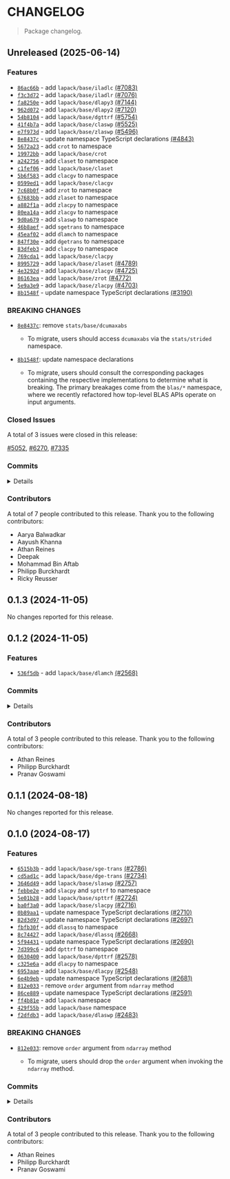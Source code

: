 # CHANGELOG

> Package changelog.

<section class="release" id="unreleased">

## Unreleased (2025-06-14)

<section class="features">

### Features

-   [`86ac66b`](https://github.com/stdlib-js/stdlib/commit/86ac66b74c8df1c04407cb4160051621e8ce3da8) - add `lapack/base/iladlc` [(#7083)](https://github.com/stdlib-js/stdlib/pull/7083)
-   [`f3c3d72`](https://github.com/stdlib-js/stdlib/commit/f3c3d72625ae483437a06f9e5f2da38354aa7ef1) - add `lapack/base/iladlr` [(#7076)](https://github.com/stdlib-js/stdlib/pull/7076)
-   [`fa8250e`](https://github.com/stdlib-js/stdlib/commit/fa8250e71f95a3a9c5be81affa3d7bd634370cd5) - add `lapack/base/dlapy3` [(#7144)](https://github.com/stdlib-js/stdlib/pull/7144)
-   [`962d072`](https://github.com/stdlib-js/stdlib/commit/962d0727294945bd6570dbe2d7e39625f9469d3a) - add `lapack/base/dlapy2` [(#7120)](https://github.com/stdlib-js/stdlib/pull/7120)
-   [`54b8104`](https://github.com/stdlib-js/stdlib/commit/54b810456e845ffc01712d66cc773a1613884767) - add `lapack/base/dgttrf` [(#5754)](https://github.com/stdlib-js/stdlib/pull/5754)
-   [`41f4b7a`](https://github.com/stdlib-js/stdlib/commit/41f4b7adff17197d04cc261c774bfb6601cc6e2c) - add `lapack/base/claswp` [(#5525)](https://github.com/stdlib-js/stdlib/pull/5525)
-   [`e7f973d`](https://github.com/stdlib-js/stdlib/commit/e7f973d92279cc05d82c9d330fc2398a80971253) - add `lapack/base/zlaswp` [(#5496)](https://github.com/stdlib-js/stdlib/pull/5496)
-   [`8e8437c`](https://github.com/stdlib-js/stdlib/commit/8e8437c92781ac1873dc5df96daae1ef17a2ce1f) - update namespace TypeScript declarations [(#4843)](https://github.com/stdlib-js/stdlib/pull/4843)
-   [`5672a23`](https://github.com/stdlib-js/stdlib/commit/5672a237940993661dadb9023f27f08e93683ad0) - add `crot` to namespace
-   [`19972bb`](https://github.com/stdlib-js/stdlib/commit/19972bbd6ddf6bf8b7fbc8f61c9da84e73483da6) - add `lapack/base/crot`
-   [`a242756`](https://github.com/stdlib-js/stdlib/commit/a2427567611f02b499c66554c1c9e8a8f8a544f5) - add `claset` to namespace
-   [`c1fef06`](https://github.com/stdlib-js/stdlib/commit/c1fef0653287db93debf75a4475ef93b62c16b8c) - add `lapack/base/claset`
-   [`5b6f583`](https://github.com/stdlib-js/stdlib/commit/5b6f583e159597ae59fd1c5e4e9efa598748f8d1) - add `clacgv` to namespace
-   [`0599ed1`](https://github.com/stdlib-js/stdlib/commit/0599ed151008140acb46e6a100de0bb77b1245fe) - add `lapack/base/clacgv`
-   [`7c68b0f`](https://github.com/stdlib-js/stdlib/commit/7c68b0fbbde33f65af2d235f664bf338887cfd39) - add `zrot` to namespace
-   [`67683bb`](https://github.com/stdlib-js/stdlib/commit/67683bbcbd33517be6b1d8a750ad55c9b198c32b) - add `zlaset` to namespace
-   [`a882f1a`](https://github.com/stdlib-js/stdlib/commit/a882f1a1bb423c18084cfe2fc8d0a434611cd859) - add `zlacpy` to namespace
-   [`80ea14a`](https://github.com/stdlib-js/stdlib/commit/80ea14ae09c92bb326136f001d4890853734e48d) - add `zlacgv` to namespace
-   [`9d0a679`](https://github.com/stdlib-js/stdlib/commit/9d0a6798f51283afb4b99f61cd37c9f1e68b0d24) - add `slaswp` to namespace
-   [`46b8aef`](https://github.com/stdlib-js/stdlib/commit/46b8aefeb4a07b47bb9e97f339aafb4ebce06cb6) - add `sgetrans` to namespace
-   [`45eaf02`](https://github.com/stdlib-js/stdlib/commit/45eaf02b738da38753ecd7c45ed29129f6ae149b) - add `dlamch` to namespace
-   [`847f30e`](https://github.com/stdlib-js/stdlib/commit/847f30ea0c4d5429f65f246df28f810132549a3e) - add `dgetrans` to namespace
-   [`83dfeb3`](https://github.com/stdlib-js/stdlib/commit/83dfeb39a53c5a78f7487527cdbe80222bff9b26) - add `clacpy` to namespace
-   [`769cda1`](https://github.com/stdlib-js/stdlib/commit/769cda16d60b1f56bc6289d889fede8934dd75db) - add `lapack/base/clacpy`
-   [`8995729`](https://github.com/stdlib-js/stdlib/commit/8995729d86baba1711ca5c1305ebca1bb990f3ff) - add `lapack/base/zlaset` [(#4789)](https://github.com/stdlib-js/stdlib/pull/4789)
-   [`4e3292d`](https://github.com/stdlib-js/stdlib/commit/4e3292d5f4d82776caafbe046d8ee4a423faee4f) - add `lapack/base/zlacgv` [(#4725)](https://github.com/stdlib-js/stdlib/pull/4725)
-   [`86163ea`](https://github.com/stdlib-js/stdlib/commit/86163ea9143a5f40e58f1d5c7307eaa07a64a39c) - add `lapack/base/zrot` [(#4772)](https://github.com/stdlib-js/stdlib/pull/4772)
-   [`5e9a3e9`](https://github.com/stdlib-js/stdlib/commit/5e9a3e996d3494379ad6396856ee3a1fd0c06a61) - add `lapack/base/zlacpy` [(#4703)](https://github.com/stdlib-js/stdlib/pull/4703)
-   [`8b1548f`](https://github.com/stdlib-js/stdlib/commit/8b1548fb45c1ff131f5edac20cb984344a2d28ec) - update namespace TypeScript declarations [(#3190)](https://github.com/stdlib-js/stdlib/pull/3190)

</section>

<!-- /.features -->

<section class="breaking-changes">

### BREAKING CHANGES

-   [`8e8437c`](https://github.com/stdlib-js/stdlib/commit/8e8437c92781ac1873dc5df96daae1ef17a2ce1f): remove `stats/base/dcumaxabs`

    -   To migrate, users should access `dcumaxabs` via the `stats/strided` namespace.

-   [`8b1548f`](https://github.com/stdlib-js/stdlib/commit/8b1548fb45c1ff131f5edac20cb984344a2d28ec): update namespace declarations

    -   To migrate, users should consult the corresponding packages containing the respective implementations to determine what is breaking. The primary breakages come from the `blas/*` namespace, where we recently refactored how top-level BLAS APIs operate on input arguments.

</section>

<!-- /.breaking-changes -->

<section class="issues">

### Closed Issues

A total of 3 issues were closed in this release:

[#5052](https://github.com/stdlib-js/stdlib/issues/5052), [#6270](https://github.com/stdlib-js/stdlib/issues/6270), [#7335](https://github.com/stdlib-js/stdlib/issues/7335)

</section>

<!-- /.issues -->

<section class="commits">

### Commits

<details>

-   [`58679fa`](https://github.com/stdlib-js/stdlib/commit/58679fa33df1b41d2e4f043a2dce327233c59efa) - **chore:** fix editorconfig lint errors [(#7348)](https://github.com/stdlib-js/stdlib/pull/7348) _(by Deepak, Athan Reines)_
-   [`86ac66b`](https://github.com/stdlib-js/stdlib/commit/86ac66b74c8df1c04407cb4160051621e8ce3da8) - **feat:** add `lapack/base/iladlc` [(#7083)](https://github.com/stdlib-js/stdlib/pull/7083) _(by Aayush Khanna, Athan Reines, stdlib-bot)_
-   [`f3c3d72`](https://github.com/stdlib-js/stdlib/commit/f3c3d72625ae483437a06f9e5f2da38354aa7ef1) - **feat:** add `lapack/base/iladlr` [(#7076)](https://github.com/stdlib-js/stdlib/pull/7076) _(by Aayush Khanna, Athan Reines)_
-   [`fa8250e`](https://github.com/stdlib-js/stdlib/commit/fa8250e71f95a3a9c5be81affa3d7bd634370cd5) - **feat:** add `lapack/base/dlapy3` [(#7144)](https://github.com/stdlib-js/stdlib/pull/7144) _(by Aayush Khanna, Athan Reines)_
-   [`962d072`](https://github.com/stdlib-js/stdlib/commit/962d0727294945bd6570dbe2d7e39625f9469d3a) - **feat:** add `lapack/base/dlapy2` [(#7120)](https://github.com/stdlib-js/stdlib/pull/7120) _(by Aayush Khanna, Athan Reines)_
-   [`54b8104`](https://github.com/stdlib-js/stdlib/commit/54b810456e845ffc01712d66cc773a1613884767) - **feat:** add `lapack/base/dgttrf` [(#5754)](https://github.com/stdlib-js/stdlib/pull/5754) _(by Aayush Khanna, Athan Reines, stdlib-bot)_
-   [`0ab37c0`](https://github.com/stdlib-js/stdlib/commit/0ab37c04acddba037684976cebbfc1b8cb3236cf) - **docs:** update Markdown stdlib package URLs [(#7005)](https://github.com/stdlib-js/stdlib/pull/7005) _(by stdlib-bot)_
-   [`41f4b7a`](https://github.com/stdlib-js/stdlib/commit/41f4b7adff17197d04cc261c774bfb6601cc6e2c) - **feat:** add `lapack/base/claswp` [(#5525)](https://github.com/stdlib-js/stdlib/pull/5525) _(by Aayush Khanna, Athan Reines, stdlib-bot)_
-   [`9ab33f7`](https://github.com/stdlib-js/stdlib/commit/9ab33f74cb00123d6b48bc8b2a9f88ec559b82aa) - **docs:** update copy _(by Athan Reines)_
-   [`12615c0`](https://github.com/stdlib-js/stdlib/commit/12615c0be9064895e7a5838faba15cc871880094) - **refactor:** use base assertion utility _(by Athan Reines)_
-   [`26695c2`](https://github.com/stdlib-js/stdlib/commit/26695c2f08c0c9c6ddd1328c59cb114a046d9adf) - **refactor:** use base assertion utility _(by Athan Reines)_
-   [`d4d6c43`](https://github.com/stdlib-js/stdlib/commit/d4d6c43c17c7f6f732970e77af84a7c15458d3ea) - **refactor:** use base assertion utility _(by Athan Reines)_
-   [`6ee5d86`](https://github.com/stdlib-js/stdlib/commit/6ee5d86e28d4bb75b512759bbbfef694fbbf43f5) - **refactor:** use base assertion utility _(by Athan Reines)_
-   [`f924a93`](https://github.com/stdlib-js/stdlib/commit/f924a93e442b00ae98f7aa3748ff3542a19f6e25) - **refactor:** use base assertion utility _(by Athan Reines)_
-   [`9a5137a`](https://github.com/stdlib-js/stdlib/commit/9a5137ae37881804a20e1d0151022f56294bf466) - **refactor:** use base assertion utility _(by Athan Reines)_
-   [`41a3836`](https://github.com/stdlib-js/stdlib/commit/41a383613580ba43656bad45f30e1b06aa0d14b9) - **refactor:** use base assertion utility _(by Athan Reines)_
-   [`5fa268b`](https://github.com/stdlib-js/stdlib/commit/5fa268b45966db0bf625010a1e5cbda152fbf648) - **refactor:** use base assertion utility _(by Athan Reines)_
-   [`9b301e1`](https://github.com/stdlib-js/stdlib/commit/9b301e1bac9da9445ca8be7a0c56f2af860441eb) - **refactor:** use base assertion utility _(by Athan Reines)_
-   [`41a5543`](https://github.com/stdlib-js/stdlib/commit/41a5543536123a35ef319fcba4abd41fe988b366) - **refactor:** use base assertion utility _(by Athan Reines)_
-   [`969a0c6`](https://github.com/stdlib-js/stdlib/commit/969a0c6cc04e7c76078978c6cccf4353cc22565b) - **refactor:** use base assertion utility _(by Athan Reines)_
-   [`4b5f02d`](https://github.com/stdlib-js/stdlib/commit/4b5f02ddb3812966ea80d980d109c0c1057dea8a) - **docs:** update Markdown stdlib package URLs [(#6874)](https://github.com/stdlib-js/stdlib/pull/6874) _(by stdlib-bot)_
-   [`e7f973d`](https://github.com/stdlib-js/stdlib/commit/e7f973d92279cc05d82c9d330fc2398a80971253) - **feat:** add `lapack/base/zlaswp` [(#5496)](https://github.com/stdlib-js/stdlib/pull/5496) _(by Aayush Khanna, Athan Reines, stdlib-bot)_
-   [`b1e106f`](https://github.com/stdlib-js/stdlib/commit/b1e106f1aff2467f9664914b994c6729c5ac60e7) - **chore:** fix EditorConfig lint errors [(#6278)](https://github.com/stdlib-js/stdlib/pull/6278) _(by Aarya Balwadkar, Athan Reines)_
-   [`126b65d`](https://github.com/stdlib-js/stdlib/commit/126b65dcb129e68acc343fc1d8a2e994334e10c9) - **bench:** fix assertions _(by Athan Reines)_
-   [`5bd0a2b`](https://github.com/stdlib-js/stdlib/commit/5bd0a2b8164e428ec69067e749e061b7e2fd1ecc) - **bench:** fix assertions _(by Athan Reines)_
-   [`a62261a`](https://github.com/stdlib-js/stdlib/commit/a62261a346f429f3cf49a0a295cfaaea5a4912ee) - **docs:** fix variable name in example [(#5524)](https://github.com/stdlib-js/stdlib/pull/5524) _(by Aayush Khanna)_
-   [`28597c6`](https://github.com/stdlib-js/stdlib/commit/28597c67e5bf9e6646b608edd04fd808c567d652) - **docs:** fix require paths and add missing semicolon [(#5055)](https://github.com/stdlib-js/stdlib/pull/5055) _(by Mohammad Bin Aftab)_
-   [`e5782a6`](https://github.com/stdlib-js/stdlib/commit/e5782a67226e46dbef397279304e4a579c681f3f) - **docs:** fix missing semicolon _(by Athan Reines)_
-   [`6520c92`](https://github.com/stdlib-js/stdlib/commit/6520c92cd3c0204571844bd070a5236aaafad822) - **docs:** fix require paths _(by Athan Reines)_
-   [`8e8437c`](https://github.com/stdlib-js/stdlib/commit/8e8437c92781ac1873dc5df96daae1ef17a2ce1f) - **feat:** update namespace TypeScript declarations [(#4843)](https://github.com/stdlib-js/stdlib/pull/4843) _(by stdlib-bot)_
-   [`063163f`](https://github.com/stdlib-js/stdlib/commit/063163f04276c85b781b5e58e0e8853ac3b36f0c) - **docs:** update namespace table of contents [(#4845)](https://github.com/stdlib-js/stdlib/pull/4845) _(by stdlib-bot)_
-   [`9267e0f`](https://github.com/stdlib-js/stdlib/commit/9267e0f2c35f15ccb49402d319c33c2166f96a03) - **docs:** fix examples _(by Athan Reines)_
-   [`7d6c7bf`](https://github.com/stdlib-js/stdlib/commit/7d6c7bfc92ea3ef1a4da39f835c89688f085fdf8) - **test:** remove general use of absolute tolerance _(by Athan Reines)_
-   [`5672a23`](https://github.com/stdlib-js/stdlib/commit/5672a237940993661dadb9023f27f08e93683ad0) - **feat:** add `crot` to namespace _(by Athan Reines)_
-   [`19972bb`](https://github.com/stdlib-js/stdlib/commit/19972bbd6ddf6bf8b7fbc8f61c9da84e73483da6) - **feat:** add `lapack/base/crot` _(by Athan Reines)_
-   [`4906ee2`](https://github.com/stdlib-js/stdlib/commit/4906ee23b843a9f5ebd78f9633b084185a40a0d7) - **docs:** fix link _(by Athan Reines)_
-   [`e3e0057`](https://github.com/stdlib-js/stdlib/commit/e3e00577fef54536138a13f9e599b60fe0547605) - **docs:** update description _(by Athan Reines)_
-   [`a242756`](https://github.com/stdlib-js/stdlib/commit/a2427567611f02b499c66554c1c9e8a8f8a544f5) - **feat:** add `claset` to namespace _(by Athan Reines)_
-   [`c1fef06`](https://github.com/stdlib-js/stdlib/commit/c1fef0653287db93debf75a4475ef93b62c16b8c) - **feat:** add `lapack/base/claset` _(by Athan Reines)_
-   [`0ea6420`](https://github.com/stdlib-js/stdlib/commit/0ea64206c3b8854aaca5ff13c232ed4d3c2d5d56) - **test:** rename file _(by Athan Reines)_
-   [`f573882`](https://github.com/stdlib-js/stdlib/commit/f57388233077a1f529e5744dca454771dd6e8393) - **docs:** update examples _(by Athan Reines)_
-   [`dd448bb`](https://github.com/stdlib-js/stdlib/commit/dd448bb3ad2a1f8aa801a7964623a64995057fdf) - **docs:** update examples _(by Athan Reines)_
-   [`5b6f583`](https://github.com/stdlib-js/stdlib/commit/5b6f583e159597ae59fd1c5e4e9efa598748f8d1) - **feat:** add `clacgv` to namespace _(by Athan Reines)_
-   [`c86f3f7`](https://github.com/stdlib-js/stdlib/commit/c86f3f7864422879b7ac4979586fab81ac45d3dc) - **style:** align comments _(by Athan Reines)_
-   [`308244a`](https://github.com/stdlib-js/stdlib/commit/308244a528bc55e3c9a5807fc448f5b094ff468a) - **bench:** use single-precision utilities _(by Athan Reines)_
-   [`0599ed1`](https://github.com/stdlib-js/stdlib/commit/0599ed151008140acb46e6a100de0bb77b1245fe) - **feat:** add `lapack/base/clacgv` _(by Athan Reines)_
-   [`7c68b0f`](https://github.com/stdlib-js/stdlib/commit/7c68b0fbbde33f65af2d235f664bf338887cfd39) - **feat:** add `zrot` to namespace _(by Athan Reines)_
-   [`67683bb`](https://github.com/stdlib-js/stdlib/commit/67683bbcbd33517be6b1d8a750ad55c9b198c32b) - **feat:** add `zlaset` to namespace _(by Athan Reines)_
-   [`a882f1a`](https://github.com/stdlib-js/stdlib/commit/a882f1a1bb423c18084cfe2fc8d0a434611cd859) - **feat:** add `zlacpy` to namespace _(by Athan Reines)_
-   [`80ea14a`](https://github.com/stdlib-js/stdlib/commit/80ea14ae09c92bb326136f001d4890853734e48d) - **feat:** add `zlacgv` to namespace _(by Athan Reines)_
-   [`9d0a679`](https://github.com/stdlib-js/stdlib/commit/9d0a6798f51283afb4b99f61cd37c9f1e68b0d24) - **feat:** add `slaswp` to namespace _(by Athan Reines)_
-   [`46b8aef`](https://github.com/stdlib-js/stdlib/commit/46b8aefeb4a07b47bb9e97f339aafb4ebce06cb6) - **feat:** add `sgetrans` to namespace _(by Athan Reines)_
-   [`45eaf02`](https://github.com/stdlib-js/stdlib/commit/45eaf02b738da38753ecd7c45ed29129f6ae149b) - **feat:** add `dlamch` to namespace _(by Athan Reines)_
-   [`847f30e`](https://github.com/stdlib-js/stdlib/commit/847f30ea0c4d5429f65f246df28f810132549a3e) - **feat:** add `dgetrans` to namespace _(by Athan Reines)_
-   [`83dfeb3`](https://github.com/stdlib-js/stdlib/commit/83dfeb39a53c5a78f7487527cdbe80222bff9b26) - **feat:** add `clacpy` to namespace _(by Athan Reines)_
-   [`769cda1`](https://github.com/stdlib-js/stdlib/commit/769cda16d60b1f56bc6289d889fede8934dd75db) - **feat:** add `lapack/base/clacpy` _(by Athan Reines)_
-   [`8995729`](https://github.com/stdlib-js/stdlib/commit/8995729d86baba1711ca5c1305ebca1bb990f3ff) - **feat:** add `lapack/base/zlaset` [(#4789)](https://github.com/stdlib-js/stdlib/pull/4789) _(by Ricky Reusser, Athan Reines)_
-   [`4e3292d`](https://github.com/stdlib-js/stdlib/commit/4e3292d5f4d82776caafbe046d8ee4a423faee4f) - **feat:** add `lapack/base/zlacgv` [(#4725)](https://github.com/stdlib-js/stdlib/pull/4725) _(by Ricky Reusser, Athan Reines)_
-   [`86163ea`](https://github.com/stdlib-js/stdlib/commit/86163ea9143a5f40e58f1d5c7307eaa07a64a39c) - **feat:** add `lapack/base/zrot` [(#4772)](https://github.com/stdlib-js/stdlib/pull/4772) _(by Ricky Reusser, Athan Reines, stdlib-bot)_
-   [`1024672`](https://github.com/stdlib-js/stdlib/commit/10246726f20f36d6322d74160e6f4d54805b02e4) - **docs:** update namespace TypeScript declaration comments [(#4729)](https://github.com/stdlib-js/stdlib/pull/4729) _(by stdlib-bot)_
-   [`5e9a3e9`](https://github.com/stdlib-js/stdlib/commit/5e9a3e996d3494379ad6396856ee3a1fd0c06a61) - **feat:** add `lapack/base/zlacpy` [(#4703)](https://github.com/stdlib-js/stdlib/pull/4703) _(by Ricky Reusser, Athan Reines, stdlib-bot)_
-   [`59f2160`](https://github.com/stdlib-js/stdlib/commit/59f2160b0a5fb8d0449b564d58feb5fd16c4e4f0) - **docs:** update examples _(by Athan Reines)_
-   [`2e48726`](https://github.com/stdlib-js/stdlib/commit/2e48726f243a6aec47a6c1e748cfd0faefea9216) - **docs:** update examples _(by Athan Reines)_
-   [`1f5d811`](https://github.com/stdlib-js/stdlib/commit/1f5d811a759c1604e8620a12fad29dde86bfff50) - **docs:** update examples _(by Athan Reines)_
-   [`cd9b87d`](https://github.com/stdlib-js/stdlib/commit/cd9b87d4d39f80c98731c2612e3b7d5017e3f367) - **docs:** update examples _(by Athan Reines)_
-   [`d7896b5`](https://github.com/stdlib-js/stdlib/commit/d7896b570f2252c464c3ac25222e4d7602401e20) - **docs:** update examples _(by Athan Reines)_
-   [`3fdc2ab`](https://github.com/stdlib-js/stdlib/commit/3fdc2abb2fc6e512e08489a24513abff4db6e347) - **docs:** update examples _(by Athan Reines)_
-   [`0db19ee`](https://github.com/stdlib-js/stdlib/commit/0db19eee3d3827e40cdbb9098fcec66205925d15) - **docs:** improve example clarity _(by Athan Reines)_
-   [`9dc7363`](https://github.com/stdlib-js/stdlib/commit/9dc736335ae16107240ffb47284ff93e7e15e826) - **docs:** improve example clarity _(by Athan Reines)_
-   [`610eff4`](https://github.com/stdlib-js/stdlib/commit/610eff41484d40b5bce72d51099b624c55955ee9) - **docs:** update examples _(by Athan Reines)_
-   [`dc62ca4`](https://github.com/stdlib-js/stdlib/commit/dc62ca45415b32347eb7354a12c01a9b5bb5c436) - **docs:** update examples _(by Athan Reines)_
-   [`685d5e1`](https://github.com/stdlib-js/stdlib/commit/685d5e1c76b6685eb27fa43e96755f3aa08856a7) - **test:** update test values to resolve ambiguity in expected values _(by Athan Reines)_
-   [`b24284b`](https://github.com/stdlib-js/stdlib/commit/b24284bcc4a781d2ef01efc6bb1f0c8fd631dcb3) - **test:** improve test values to resolve ambiguity in expected values _(by Athan Reines)_
-   [`321e49e`](https://github.com/stdlib-js/stdlib/commit/321e49e9965648f1b5eb6a840fe454959af0ec49) - **docs:** add missing periods to list items _(by Philipp Burckhardt)_
-   [`e4a53d5`](https://github.com/stdlib-js/stdlib/commit/e4a53d5816f5918f7c7fc5135dce21d676835eca) - **docs:** update related packages sections [(#4399)](https://github.com/stdlib-js/stdlib/pull/4399) _(by stdlib-bot)_
-   [`6c020d3`](https://github.com/stdlib-js/stdlib/commit/6c020d33665c4aec232196fd86214b296ddc7d36) - **chore:** use relative paths to load package.json file _(by Philipp Burckhardt)_
-   [`8b1548f`](https://github.com/stdlib-js/stdlib/commit/8b1548fb45c1ff131f5edac20cb984344a2d28ec) - **feat:** update namespace TypeScript declarations [(#3190)](https://github.com/stdlib-js/stdlib/pull/3190) _(by stdlib-bot, Philipp Burckhardt)_

</details>

</section>

<!-- /.commits -->

<section class="contributors">

### Contributors

A total of 7 people contributed to this release. Thank you to the following contributors:

-   Aarya Balwadkar
-   Aayush Khanna
-   Athan Reines
-   Deepak
-   Mohammad Bin Aftab
-   Philipp Burckhardt
-   Ricky Reusser

</section>

<!-- /.contributors -->

</section>

<!-- /.release -->

<section class="release" id="v0.1.3">

## 0.1.3 (2024-11-05)

No changes reported for this release.

</section>

<!-- /.release -->

<section class="release" id="v0.1.2">

## 0.1.2 (2024-11-05)

<section class="features">

### Features

-   [`536f5db`](https://github.com/stdlib-js/stdlib/commit/536f5dbb8b2170a59f8a0c0181d85889181d8a99) - add `lapack/base/dlamch` [(#2568)](https://github.com/stdlib-js/stdlib/pull/2568)

</section>

<!-- /.features -->

<section class="commits">

### Commits

<details>

-   [`abf0407`](https://github.com/stdlib-js/stdlib/commit/abf040787f6598438b0100a729a8331b7f80f62f) - **chore:** resolve lint errors in TS files _(by Philipp Burckhardt)_
-   [`08f9c1a`](https://github.com/stdlib-js/stdlib/commit/08f9c1af6dee1cc36cda84b10230500e75d53ff5) - **chore:** minor clean-up _(by Philipp Burckhardt)_
-   [`e0cef99`](https://github.com/stdlib-js/stdlib/commit/e0cef995e884021db3001dc1a3cfef0ca7b368c2) - **style:** remove extra spaces for regular expressions in publish script _(by Philipp Burckhardt)_
-   [`536f5db`](https://github.com/stdlib-js/stdlib/commit/536f5dbb8b2170a59f8a0c0181d85889181d8a99) - **feat:** add `lapack/base/dlamch` [(#2568)](https://github.com/stdlib-js/stdlib/pull/2568) _(by Pranav Goswami, Athan Reines)_

</details>

</section>

<!-- /.commits -->

<section class="contributors">

### Contributors

A total of 3 people contributed to this release. Thank you to the following contributors:

-   Athan Reines
-   Philipp Burckhardt
-   Pranav Goswami

</section>

<!-- /.contributors -->

</section>

<!-- /.release -->

<section class="release" id="v0.1.1">

## 0.1.1 (2024-08-18)

No changes reported for this release.

</section>

<!-- /.release -->

<section class="release" id="v0.1.0">

## 0.1.0 (2024-08-17)

<section class="features">

### Features

-   [`6515b3b`](https://github.com/stdlib-js/stdlib/commit/6515b3b3faa2faafefa945c04e5c6edb6596d5d7) - add `lapack/base/sge-trans` [(#2786)](https://github.com/stdlib-js/stdlib/pull/2786)
-   [`cd5ad1c`](https://github.com/stdlib-js/stdlib/commit/cd5ad1cf89fe37a15b6192b6b2961aeb0470803f) - add `lapack/base/dge-trans` [(#2734)](https://github.com/stdlib-js/stdlib/pull/2734)
-   [`3646d49`](https://github.com/stdlib-js/stdlib/commit/3646d490449e83e4db4130b6a16544674550f5c7) - add `lapack/base/slaswp` [(#2757)](https://github.com/stdlib-js/stdlib/pull/2757)
-   [`febbe2e`](https://github.com/stdlib-js/stdlib/commit/febbe2ea07112261b50174ddaf03322374680fdc) - add `slacpy` and `spttrf` to namespace
-   [`5e01b28`](https://github.com/stdlib-js/stdlib/commit/5e01b28c0cb96ba9d76ded9757788973a46d19c5) - add `lapack/base/spttrf` [(#2724)](https://github.com/stdlib-js/stdlib/pull/2724)
-   [`ba0f3a0`](https://github.com/stdlib-js/stdlib/commit/ba0f3a07b022febd62d4f5f9616dff0c1648bf5a) - add `lapack/base/slacpy` [(#2716)](https://github.com/stdlib-js/stdlib/pull/2716)
-   [`0b89aa1`](https://github.com/stdlib-js/stdlib/commit/0b89aa1ac2df073fcf9dd05960881f352d8920e5) - update namespace TypeScript declarations [(#2710)](https://github.com/stdlib-js/stdlib/pull/2710)
-   [`82d3d97`](https://github.com/stdlib-js/stdlib/commit/82d3d97793a601775bf76dfcac3a5e1c0748af44) - update namespace TypeScript declarations [(#2697)](https://github.com/stdlib-js/stdlib/pull/2697)
-   [`fbfb30f`](https://github.com/stdlib-js/stdlib/commit/fbfb30f07c232a40946da12ba5d461b713d096f3) - add `dlassq` to namespace
-   [`8c74427`](https://github.com/stdlib-js/stdlib/commit/8c744275aab38f442c551777ce376b2a89a4be6c) - add `lapack/base/dlassq` [(#2668)](https://github.com/stdlib-js/stdlib/pull/2668)
-   [`5f94431`](https://github.com/stdlib-js/stdlib/commit/5f94431c127c93408f96c48a992085738c3b780f) - update namespace TypeScript declarations [(#2690)](https://github.com/stdlib-js/stdlib/pull/2690)
-   [`7d399c6`](https://github.com/stdlib-js/stdlib/commit/7d399c672b81b82818a91f4f4bb2ca505481cf5a) - add `dpttrf` to namespace
-   [`0630400`](https://github.com/stdlib-js/stdlib/commit/0630400bbf2b87197035c768e37a9ec6430db6b8) - add `lapack/base/dpttrf` [(#2578)](https://github.com/stdlib-js/stdlib/pull/2578)
-   [`c325e6a`](https://github.com/stdlib-js/stdlib/commit/c325e6ae798f7f103a3c375b045b39edde818958) - add `dlacpy` to namespace
-   [`6953aae`](https://github.com/stdlib-js/stdlib/commit/6953aae41e500330c26a43137b417d523ffdaaeb) - add `lapack/base/dlacpy` [(#2548)](https://github.com/stdlib-js/stdlib/pull/2548)
-   [`6e4b9eb`](https://github.com/stdlib-js/stdlib/commit/6e4b9ebc31d9629446019e37e31bfe9b180b675c) - update namespace TypeScript declarations [(#2681)](https://github.com/stdlib-js/stdlib/pull/2681)
-   [`812e033`](https://github.com/stdlib-js/stdlib/commit/812e0334a74ea13f3e0bf0e3ed3453c1933f8d43) - remove `order` argument from `ndarray` method
-   [`86ce889`](https://github.com/stdlib-js/stdlib/commit/86ce8890194313ebee3f047d19ea4d0f24d87c3d) - update namespace TypeScript declarations [(#2591)](https://github.com/stdlib-js/stdlib/pull/2591)
-   [`ff4b81e`](https://github.com/stdlib-js/stdlib/commit/ff4b81e8b31931fe7e80cf303b0090e447f0cb56) - add `lapack` namespace
-   [`429f55b`](https://github.com/stdlib-js/stdlib/commit/429f55b9db74ca8b92c02636c360819a93c0189f) - add `lapack/base` namespace
-   [`f2dfdb3`](https://github.com/stdlib-js/stdlib/commit/f2dfdb389aadc142ce36367e92e5492b082eef0a) - add `lapack/base/dlaswp` [(#2483)](https://github.com/stdlib-js/stdlib/pull/2483)

</section>

<!-- /.features -->

<section class="breaking-changes">

### BREAKING CHANGES

-   [`812e033`](https://github.com/stdlib-js/stdlib/commit/812e0334a74ea13f3e0bf0e3ed3453c1933f8d43): remove `order` argument from `ndarray` method

    -   To migrate, users should drop the `order` argument when invoking
        the `ndarray` method.

</section>

<!-- /.breaking-changes -->

<section class="commits">

### Commits

<details>

-   [`df3ed1e`](https://github.com/stdlib-js/stdlib/commit/df3ed1ee7fdc62c9f49bfa38eb1df240fb752a6e) - **docs:** update namespace ToCs _(by Athan Reines)_
-   [`6515b3b`](https://github.com/stdlib-js/stdlib/commit/6515b3b3faa2faafefa945c04e5c6edb6596d5d7) - **feat:** add `lapack/base/sge-trans` [(#2786)](https://github.com/stdlib-js/stdlib/pull/2786) _(by Pranav Goswami, Athan Reines)_
-   [`584cd8d`](https://github.com/stdlib-js/stdlib/commit/584cd8d5bd602d00d51219203ad3dabf472dde01) - **docs:** fix description _(by Athan Reines)_
-   [`cd5ad1c`](https://github.com/stdlib-js/stdlib/commit/cd5ad1cf89fe37a15b6192b6b2961aeb0470803f) - **feat:** add `lapack/base/dge-trans` [(#2734)](https://github.com/stdlib-js/stdlib/pull/2734) _(by Pranav Goswami, Athan Reines)_
-   [`3646d49`](https://github.com/stdlib-js/stdlib/commit/3646d490449e83e4db4130b6a16544674550f5c7) - **feat:** add `lapack/base/slaswp` [(#2757)](https://github.com/stdlib-js/stdlib/pull/2757) _(by Pranav Goswami, Athan Reines)_
-   [`febbe2e`](https://github.com/stdlib-js/stdlib/commit/febbe2ea07112261b50174ddaf03322374680fdc) - **feat:** add `slacpy` and `spttrf` to namespace _(by Athan Reines)_
-   [`5e01b28`](https://github.com/stdlib-js/stdlib/commit/5e01b28c0cb96ba9d76ded9757788973a46d19c5) - **feat:** add `lapack/base/spttrf` [(#2724)](https://github.com/stdlib-js/stdlib/pull/2724) _(by Pranav Goswami, Athan Reines)_
-   [`ba0f3a0`](https://github.com/stdlib-js/stdlib/commit/ba0f3a07b022febd62d4f5f9616dff0c1648bf5a) - **feat:** add `lapack/base/slacpy` [(#2716)](https://github.com/stdlib-js/stdlib/pull/2716) _(by Pranav Goswami, Athan Reines)_
-   [`e712640`](https://github.com/stdlib-js/stdlib/commit/e71264067123dab80b4f387574583d3c176523d9) - **docs:** fix offset types _(by Athan Reines)_
-   [`0b89aa1`](https://github.com/stdlib-js/stdlib/commit/0b89aa1ac2df073fcf9dd05960881f352d8920e5) - **feat:** update namespace TypeScript declarations [(#2710)](https://github.com/stdlib-js/stdlib/pull/2710) _(by stdlib-bot, Athan Reines)_
-   [`c832f7e`](https://github.com/stdlib-js/stdlib/commit/c832f7e4303d3c12421e10e06b6c1136ff12fca3) - **docs:** update namespace table of contents [(#2698)](https://github.com/stdlib-js/stdlib/pull/2698) _(by stdlib-bot, Athan Reines)_
-   [`82d3d97`](https://github.com/stdlib-js/stdlib/commit/82d3d97793a601775bf76dfcac3a5e1c0748af44) - **feat:** update namespace TypeScript declarations [(#2697)](https://github.com/stdlib-js/stdlib/pull/2697) _(by stdlib-bot, Athan Reines)_
-   [`4569092`](https://github.com/stdlib-js/stdlib/commit/4569092bbdf8eaed25eb429f4f51a77ab24947dc) - **docs:** update namespace table of contents [(#2692)](https://github.com/stdlib-js/stdlib/pull/2692) _(by stdlib-bot, Philipp Burckhardt)_
-   [`fbfb30f`](https://github.com/stdlib-js/stdlib/commit/fbfb30f07c232a40946da12ba5d461b713d096f3) - **feat:** add `dlassq` to namespace _(by Athan Reines)_
-   [`8c74427`](https://github.com/stdlib-js/stdlib/commit/8c744275aab38f442c551777ce376b2a89a4be6c) - **feat:** add `lapack/base/dlassq` [(#2668)](https://github.com/stdlib-js/stdlib/pull/2668) _(by Pranav Goswami, Athan Reines)_
-   [`e67b649`](https://github.com/stdlib-js/stdlib/commit/e67b6490ac632a30e2dac27b33d078230181cc6f) - **docs:** update namespace table of contents [(#2691)](https://github.com/stdlib-js/stdlib/pull/2691) _(by stdlib-bot, Athan Reines)_
-   [`5f94431`](https://github.com/stdlib-js/stdlib/commit/5f94431c127c93408f96c48a992085738c3b780f) - **feat:** update namespace TypeScript declarations [(#2690)](https://github.com/stdlib-js/stdlib/pull/2690) _(by stdlib-bot, Athan Reines)_
-   [`7d399c6`](https://github.com/stdlib-js/stdlib/commit/7d399c672b81b82818a91f4f4bb2ca505481cf5a) - **feat:** add `dpttrf` to namespace _(by Athan Reines)_
-   [`0630400`](https://github.com/stdlib-js/stdlib/commit/0630400bbf2b87197035c768e37a9ec6430db6b8) - **feat:** add `lapack/base/dpttrf` [(#2578)](https://github.com/stdlib-js/stdlib/pull/2578) _(by Pranav Goswami, Athan Reines)_
-   [`c325e6a`](https://github.com/stdlib-js/stdlib/commit/c325e6ae798f7f103a3c375b045b39edde818958) - **feat:** add `dlacpy` to namespace _(by Athan Reines)_
-   [`6953aae`](https://github.com/stdlib-js/stdlib/commit/6953aae41e500330c26a43137b417d523ffdaaeb) - **feat:** add `lapack/base/dlacpy` [(#2548)](https://github.com/stdlib-js/stdlib/pull/2548) _(by Pranav Goswami, Athan Reines)_
-   [`04b258f`](https://github.com/stdlib-js/stdlib/commit/04b258f50b436e95832b6d6d4d892cee5aa36ed3) - **docs:** update definition _(by Athan Reines)_
-   [`d61d3f5`](https://github.com/stdlib-js/stdlib/commit/d61d3f5ad8faab321a3ac0159f9b04f6aca4a2bd) - **docs:** fix comments _(by Athan Reines)_
-   [`6e4b9eb`](https://github.com/stdlib-js/stdlib/commit/6e4b9ebc31d9629446019e37e31bfe9b180b675c) - **feat:** update namespace TypeScript declarations [(#2681)](https://github.com/stdlib-js/stdlib/pull/2681) _(by stdlib-bot, Philipp Burckhardt)_
-   [`812e033`](https://github.com/stdlib-js/stdlib/commit/812e0334a74ea13f3e0bf0e3ed3453c1933f8d43) - **feat:** remove `order` argument from `ndarray` method _(by Athan Reines)_
-   [`86ce889`](https://github.com/stdlib-js/stdlib/commit/86ce8890194313ebee3f047d19ea4d0f24d87c3d) - **feat:** update namespace TypeScript declarations [(#2591)](https://github.com/stdlib-js/stdlib/pull/2591) _(by stdlib-bot, Athan Reines)_
-   [`c067b6c`](https://github.com/stdlib-js/stdlib/commit/c067b6c990c99b8f4cf315b5378af8574098962b) - **docs:** update namespace table of contents [(#2576)](https://github.com/stdlib-js/stdlib/pull/2576) _(by stdlib-bot, Philipp Burckhardt)_
-   [`ff4b81e`](https://github.com/stdlib-js/stdlib/commit/ff4b81e8b31931fe7e80cf303b0090e447f0cb56) - **feat:** add `lapack` namespace _(by Athan Reines)_
-   [`429f55b`](https://github.com/stdlib-js/stdlib/commit/429f55b9db74ca8b92c02636c360819a93c0189f) - **feat:** add `lapack/base` namespace _(by Athan Reines)_
-   [`f2dfdb3`](https://github.com/stdlib-js/stdlib/commit/f2dfdb389aadc142ce36367e92e5492b082eef0a) - **feat:** add `lapack/base/dlaswp` [(#2483)](https://github.com/stdlib-js/stdlib/pull/2483) _(by Pranav Goswami, Athan Reines)_

</details>

</section>

<!-- /.commits -->

<section class="contributors">

### Contributors

A total of 3 people contributed to this release. Thank you to the following contributors:

-   Athan Reines
-   Philipp Burckhardt
-   Pranav Goswami

</section>

<!-- /.contributors -->

</section>

<!-- /.release -->

